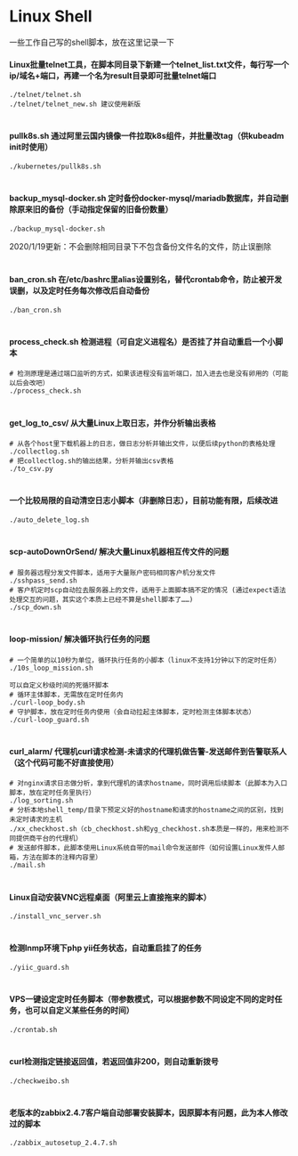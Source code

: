 # Linux Shell
一些工作自己写的shell脚本，放在这里记录一下

#### Linux批量telnet工具，在脚本同目录下新建一个telnet_list.txt文件，每行写一个ip/域名+端口，再建一个名为result目录即可批量telnet端口
```console
./telnet/telnet.sh
./telnet/telnet_new.sh 建议使用新版
```
#


#### pullk8s.sh 通过阿里云国内镜像一件拉取k8s组件，并批量改tag（供kubeadm init时使用）
```console
./kubernetes/pullk8s.sh
```
#


#### backup_mysql-docker.sh 定时备份docker-mysql/mariadb数据库，并自动删除原来旧的备份（手动指定保留的旧备份数量）
```console
./backup_mysql-docker.sh
```
2020/1/19更新：不会删除相同目录下不包含备份文件名的文件，防止误删除
#

#### ban_cron.sh 在/etc/bashrc里alias设置别名，替代crontab命令，防止被开发误删，以及定时任务每次修改后自动备份
```console
./ban_cron.sh
```
#

#### process_check.sh 检测进程（可自定义进程名）是否挂了并自动重启一个小脚本
```console
# 检测原理是通过端口监听的方式，如果该进程没有监听端口，加入进去也是没有卵用的（可能以后会改吧）
./process_check.sh
```
#

#### get_log_to_csv/ 从大量Linux上取日志，并作分析输出表格
```console
# 从各个host里下载机器上的日志，做日志分析并输出文件，以便后续python的表格处理
./collectlog.sh
# 把collectlog.sh的输出结果，分析并输出csv表格
./to_csv.py
```
#

#### 一个比较局限的自动清空日志小脚本（非删除日志），目前功能有限，后续改进
```console
./auto_delete_log.sh
```
#

#### scp-autoDownOrSend/ 解决大量Linux机器相互传文件的问题
```console
# 服务器远程分发文件脚本，适用于大量账户密码相同客户机分发文件
./sshpass_send.sh
# 客户机定时scp自动拉去服务器上的文件，适用于上面脚本搞不定的情况 (通过expect语法处理交互的问题，其实这个本质上已经不算是shell脚本了……)
./scp_down.sh
```
#

#### loop-mission/ 解决循环执行任务的问题
```console
# 一个简单的以10秒为单位，循环执行任务的小脚本（linux不支持1分钟以下的定时任务）
./10s_loop_mission.sh

可以自定义秒级时间的死循环脚本
# 循环主体脚本，无需放在定时任务内
./curl-loop_body.sh
# 守护脚本，放在定时任务内使用（会自动拉起主体脚本，定时检测主体脚本状态）
./curl-loop_guard.sh
```
#

#### curl_alarm/ 代理机curl请求检测-未请求的代理机做告警-发送邮件到告警联系人（这个代码可能不好直接使用）
```console
# 对nginx请求日志做分析，拿到代理机的请求hostname，同时调用后续脚本（此脚本为入口脚本，放在定时任务里执行）
./log_sorting.sh
# 分析本地shell_temp/目录下预定义好的hostname和请求的hostname之间的区别，找到未定时请求的主机
./xx_checkhost.sh（cb_checkhost.sh和yg_checkhost.sh本质是一样的，用来检测不同提供商平台的代理机）
# 发送邮件脚本，此脚本使用Linux系统自带的mail命令发送邮件（如何设置Linux发件人邮箱，方法在脚本的注释内容里）
./mail.sh
```
#

#### Linux自动安装VNC远程桌面（阿里云上直接拖来的脚本）
```console
./install_vnc_server.sh
```
#

#### 检测lnmp环境下php yii任务状态，自动重启挂了的任务
```console
./yiic_guard.sh
```
#

#### VPS一键设定定时任务脚本（带参数模式，可以根据参数不同设定不同的定时任务，也可以自定义某些任务的时间）
```console
./crontab.sh
```
#

#### curl检测指定链接返回值，若返回值非200，则自动重新拨号

```console
./checkweibo.sh
```
#

#### 老版本的zabbix2.4.7客户端自动部署安装脚本，因原脚本有问题，此为本人修改过的脚本
```console
./zabbix_autosetup_2.4.7.sh
```
